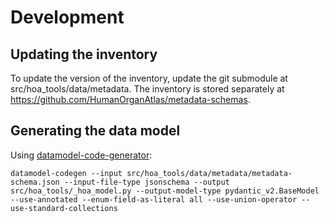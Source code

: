 # Development

## Updating the inventory

To update the version of the inventory, update the git submodule at src/hoa_tools/data/metadata.
The inventory is stored separately at https://github.com/HumanOrganAtlas/metadata-schemas.

## Generating the data model

Using [datamodel-code-generator](https://github.com/koxudaxi/datamodel-code-generator/):

```
datamodel-codegen --input src/hoa_tools/data/metadata/metadata-schema.json --input-file-type jsonschema --output src/hoa_tools/_hoa_model.py --output-model-type pydantic_v2.BaseModel --use-annotated --enum-field-as-literal all --use-union-operator --use-standard-collections
```
